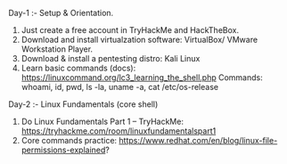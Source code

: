 Day-1 :- Setup & Orientation.

1. Just create a free account in TryHackMe and HackTheBox.
2. Download and install virtualzation software: VirtualBox/ VMware Workstation Player.
3. Download & install a pentesting distro: Kali Linux
4. Learn basic commands (docs): https://linuxcommand.org/lc3_learning_the_shell.php
                                Commands: whoami, id, pwd, ls -la, uname -a, cat /etc/os-release

Day-2 :- Linux Fundamentals (core shell)

1. Do Linux Fundamentals Part 1 – TryHackMe: https://tryhackme.com/room/linuxfundamentalspart1
2. Core commands practice: https://www.redhat.com/en/blog/linux-file-permissions-explained?
